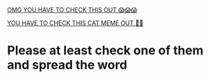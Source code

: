 [OMG YOU HAVE TO CHECK THIS OUT 😱😱😱](https://blacklivesmatter.com/resources/)


[YOU HAVE TO CHECK THIS CAT MEME OUT 🤣🤣](https://www.theguardian.com/world/2021/jan/12/uighur-xinjiang-re-education-camp-china-gulbahar-haitiwaji)
# Please at least check one of them and spread the word
